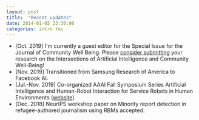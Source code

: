 ```yaml
---
layout: post
title:  "Recent updates"
date: 2014-01-05 23:30:00
categories: intro toc
---
```


* \[Oct. 2019\] I'm currently a guest editor for the Special Issue for the Journal of Community Well Being. Please [consider submitting](https://ijcw.github.io/call-for-abstracts/) your research on the Intersections of Artificial Intelligence and Community Well-Being! 
* \[Nov. 2019\] Transitioned from Samsung Research of America to Facebook AI.
* \[Jul.-Nov. 2019\] Co-organized AAAI Fall Symposium Series Artificial Intelligence and Human-Robot Interaction for Service Robots in Human Environments ([website](https://ai-hri.github.io/2019/))
* \[Dec. 2018\] NeurIPS workshop paper on Minority report detection in refugee-authored journalism using RBMs accepted.
